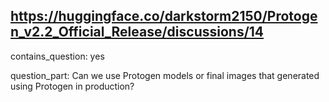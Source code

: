 ## https://huggingface.co/darkstorm2150/Protogen_v2.2_Official_Release/discussions/14

contains_question: yes

question_part: Can we use Protogen models or final images that generated using Protogen in production?